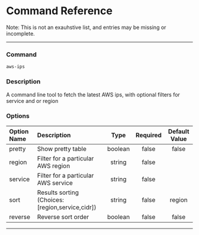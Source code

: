 # Command Reference
Note: This is not an exauhstive list, and entries may be missing or incomplete.

----

### Command
`aws-ips`

### Description
A command line tool to fetch the latest AWS ips, with optional filters for service and or region

### Options
| Option Name | Description | Type | Required | Default Value |
| :--- | :------------ | :---: | :---: | :---: |
| pretty | Show pretty table | boolean | false | false |
| region | Filter for a particular AWS region | string | false | <none> |
| service | Filter for a particular AWS service | string | false | <none> |
| sort | Results sorting (Choices: [region,service,cidr]) | string | false | region |
| reverse | Reverse sort order | boolean | false | false |


----


